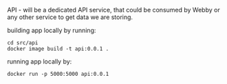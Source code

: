 API - will be a dedicated API service, that could be consumed by Webby or any other service to get data we are storing.


building app locally by running:
```
cd src/api
docker image build -t api:0.0.1 .
```

running app locally by:
```
docker run -p 5000:5000 api:0.0.1 
```
